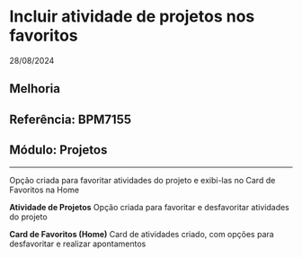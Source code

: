 # Incluir atividade de projetos nos favoritos
28/08/2024
## Melhoria
## Referência: BPM7155
## Módulo: Projetos
***

Opção criada para favoritar atividades do projeto e exibi-las no Card de Favoritos na Home

**Atividade de Projetos**
    Opção criada para favoritar e desfavoritar atividades do projeto

**Card de Favoritos (Home)**
    Card de atividades criado, com opções para desfavoritar e realizar apontamentos
